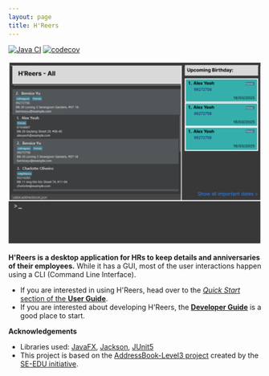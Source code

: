 ```yaml
---
layout: page
title: H'Reers
---
```


[![Java CI](https://github.com/AY2425S2-CS2103T-F12-4/tp/actions/workflows/gradle.yml/badge.svg)](https://github.com/AY2425S2-CS2103T-F12-4/tp/actions/workflows/gradle.yml)
[![codecov](https://codecov.io/gh/nus-cs2103-AY2425S2/tp/graph/badge.svg?token=WSB76KOM78)](https://codecov.io/gh/nus-cs2103-AY2425S2/tp)

![Ui](images/MockUI.png)

**H'Reers is a desktop application for HRs to keep details and anniversaries of their employees.** While it has a GUI, most of the user interactions happen using a CLI (Command Line Interface).

* If you are interested in using H'Reers, head over to the [_Quick Start_ section of the **User Guide**](https://ay2425s2-cs2103t-f12-4.github.io/tp/UserGuide.html).
* If you are interested about developing H'Reers, the [**Developer Guide**](https://ay2425s2-cs2103t-f12-4.github.io/tp/DeveloperGuide.html) is a good place to start.


**Acknowledgements**

* Libraries used: [JavaFX](https://openjfx.io/), [Jackson](https://github.com/FasterXML/jackson), [JUnit5](https://github.com/junit-team/junit5)
* This project is based on the [AddressBook-Level3 project](https://github.com/se-edu/addressbook-level3) created by the [SE-EDU initiative](https://se-education.org).
